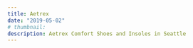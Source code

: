 ```yaml
---
title: Aetrex
date: "2019-05-02"
# thumbnail:
description: Aetrex Comfort Shoes and Insoles in Seattle
---
```

